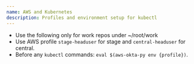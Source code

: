 ```yaml
---
name: AWS and Kubernetes
description: Profiles and environment setup for kubectl
---
```


- Use the following only for work repos under ~/root/work
- Use AWS profile `stage-headuser` for stage and `central-headuser` for central.
- Before any `kubectl` commands: `eval $(aws-okta-py env {profile})`.
